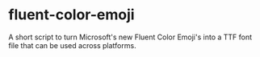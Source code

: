 # fluent-color-emoji
A short script to turn Microsoft's new Fluent Color Emoji's into a TTF font file that can be used across platforms.
